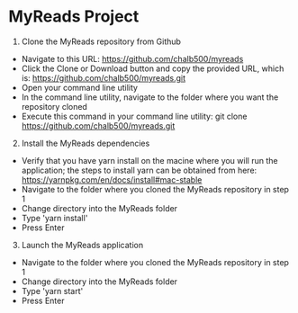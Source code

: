 # MyReads Project

1. Clone the MyReads repository from Github
  * Navigate to this URL: https://github.com/chalb500/myreads
  * Click the Clone or Download button and copy the provided URL, which is: https://github.com/chalb500/myreads.git
  * Open your command line utility
  * In the command line utility, navigate to the folder where you want the repository cloned
  * Execute this command in your command line utility: git clone https://github.com/chalb500/myreads.git

2. Install the MyReads dependencies
  * Verify that you have yarn install on the macine where you will run the application; the steps to install yarn can be obtained from here: https://yarnpkg.com/en/docs/install#mac-stable
  * Navigate to the folder where you cloned the MyReads repository in step 1
  * Change directory into the MyReads folder
  * Type 'yarn install'
  * Press Enter

3. Launch the MyReads application
  * Navigate to the folder where you cloned the MyReads repository in step 1
  * Change directory into the MyReads folder
  * Type 'yarn start'
  * Press Enter

